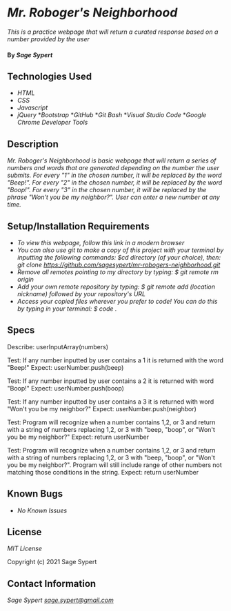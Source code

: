 # _Mr. Roboger's Neighborhood_

_This is a practice webpage that will return a curated response based on a number provided by the user_

#### By _Sage Sypert_

## Technologies Used

* _HTML_
* _CSS_
* _Javascript_
* _jQuery_
*_Bootstrap_
*_GitHub_
*_Git Bash_
*_Visual Studio Code_
*_Google Chrome Developer Tools_

## Description

_Mr. Roboger's Neighborhood is basic webpage that will return a series of numbers and words that are generated depending on the number the user submits. For every "1" in the chosen number, it will be replaced by the word "Beep!". For every "2" in the chosen number, it will be replaced by the word "Boop!". For every "3" in the chosen number, it will be replaced by the phrase "Won't you be my neighbor?". User can enter a new number at any time._

## Setup/Installation Requirements

* _To view this webpage, follow this link in a modern browser_
* _You can also use git to make a copy of this project with your terminal by inputting the following commands:  $cd directory (of your choice), then:  git clone https://github.com/sagesypert/mr-robogers-neighborhood.git_
* _Remove all remotes pointing to my directory by typing:  $ git remote rm origin_
* _Add your own remote repository by typing:  $ git remote add (location nickname) followed by your repository's URL_
* _Access your copied files wherever you prefer to code! You can do this by typing in your terminal:  $ code ._

## Specs

Describe: userInputArray(numbers)

Test: If any number inputted by user contains a 1 it is returned with the word "Beep!"
Expect: userNumber.push(beep)

Test: If any number inputted by user contains a 2 it is returned with word "Boop!"
Expect:  userNumber.push(boop)

Test: If any number inputted by user contains a 3 it is returned with word "Won't you be my neighbor?"
Expect:  userNumber.push(neighbor)

Test: Program will recognize when a number contains 1,2, or 3 and return with a string of numbers replacing 1,2, or 3 with "beep, "boop", or "Won't you be my neighbor?"
Expect:  return userNumber

Test: Program will recognize when a number contains 1,2, or 3 and return with a string of numbers replacing 1,2, or 3 with "beep, "boop", or "Won't you be my neighbor?". Program will still include range of other numbers not matching those conditions in the string.
Expect:  return userNumber

## Known Bugs

* _No Known Issues_

## License

_MIT License_

Copyright (c) 2021 Sage Sypert

## Contact Information

_Sage Sypert <sage.sypert@gmail.com>_